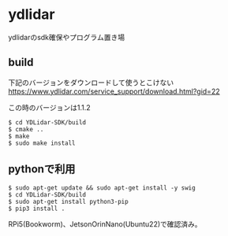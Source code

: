 # ydlidar
ydlidarのsdk確保やプログラム置き場
## build
下記のバージョンをダウンロードして使うとこけない
https://www.ydlidar.com/service_support/download.html?gid=22

この時のバージョンは1.1.2
``` 
$ cd YDLidar-SDK/build
$ cmake ..
$ make
$ sudo make install
```

## pythonで利用
``` 
$ sudo apt-get update && sudo apt-get install -y swig
$ cd YDLidar-SDK/build
$ sudo apt-get install python3-pip
$ pip3 install .
``` 

RPi5(Bookworm)、JetsonOrinNano(Ubuntu22)で確認済み。


